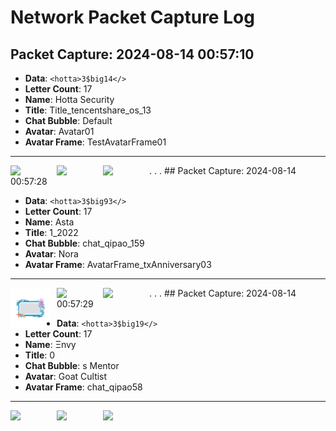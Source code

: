 # Network Packet Capture Log

## Packet Capture: 2024-08-14 00:57:10

- **Data**: `<hotta>3$big14</>`
- **Letter Count**: 17
- **Name**: Hotta Security
- **Title**: Title_tencentshare_os_13
- **Chat Bubble**: Default
- **Avatar**: Avatar01
- **Avatar Frame**: TestAvatarFrame01
---
<img align='left' width='64px' src='https://github.com/JMJAJ/TOFTools/blob/icons/qipao/icon_ult.png' style='padding-right:10px;' />
<img align='left' width='64px' src='https://github.com/JMJAJ/TOFTools/blob/icons/Avatar/Avatar01.png' style='padding-right:10px;' />
<img align='left' width='64px' src='https://github.com/JMJAJ/TOFTools/blob/icons/AvatarFrame/TestAvatarFrame01.png' style='padding-right:10px;' />
.
.
.
## Packet Capture: 2024-08-14 00:57:28

- **Data**: `<hotta>3$big93</>`
- **Letter Count**: 17
- **Name**:  Asta 
- **Title**: 1_2022
- **Chat Bubble**: chat_qipao_159
- **Avatar**: Nora
- **Avatar Frame**: AvatarFrame_txAnniversary03
---
<img align='left' width='64px' src='https://github.com/JMJAJ/TOFTools/blob/icons/qipao/icon_qipao_159.png' style='padding-right:10px;' />
<img align='left' width='64px' src='https://github.com/JMJAJ/TOFTools/blob/icons/Avatar/Nora.png' style='padding-right:10px;' />
<img align='left' width='64px' src='https://github.com/JMJAJ/TOFTools/blob/icons/AvatarFrame/AvatarFrame_txAnniversary03.png' style='padding-right:10px;' />
.
.
.
## Packet Capture: 2024-08-14 00:57:29

- **Data**: `<hotta>3$big19</>`
- **Letter Count**: 17
- **Name**: Ξnvy
- **Title**: 0
- **Chat Bubble**: s Mentor
- **Avatar**: Goat Cultist
- **Avatar Frame**: chat_qipao58
---
<img align='left' width='64px' src='https://github.com/JMJAJ/TOFTools/blob/icons/qipao/icon_ntor.png' style='padding-right:10px;' />
<img align='left' width='64px' src='https://github.com/JMJAJ/TOFTools/blob/icons/Avatar/Goat Cultist.png' style='padding-right:10px;' />
<img align='left' width='64px' src='https://github.com/JMJAJ/TOFTools/blob/icons/AvatarFrame/chat_qipao58.png' style='padding-right:10px;' />
